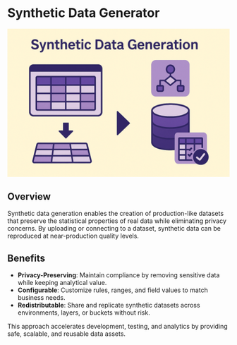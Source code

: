 ﻿# Synthetic Data Generator

<p align="center">
  <img src="../_assets/sd.png" alt="Synthetic Data Generator" />
</p>

## Overview
Synthetic data generation enables the creation of production-like datasets that preserve the statistical properties of real data while eliminating privacy concerns. By uploading or connecting to a dataset, synthetic data can be reproduced at near-production quality levels.

## Benefits
- **Privacy-Preserving**: Maintain compliance by removing sensitive data while keeping analytical value.  
- **Configurable**: Customize rules, ranges, and field values to match business needs.  
- **Redistributable**: Share and replicate synthetic datasets across environments, layers, or buckets without risk.  

This approach accelerates development, testing, and analytics by providing safe, scalable, and reusable data assets.
